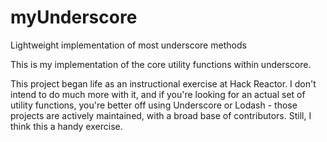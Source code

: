 # myUnderscore
Lightweight implementation of most underscore methods

This is my implementation of the core utility functions within underscore. 

This project began life as an instructional exercise at Hack Reactor. I don't intend to do much more with it, and if you're looking for an actual set of utility functions, you're better off using Underscore or Lodash - those projects are actively maintained, with a broad base of contributors. Still, I think this a handy exercise. 
